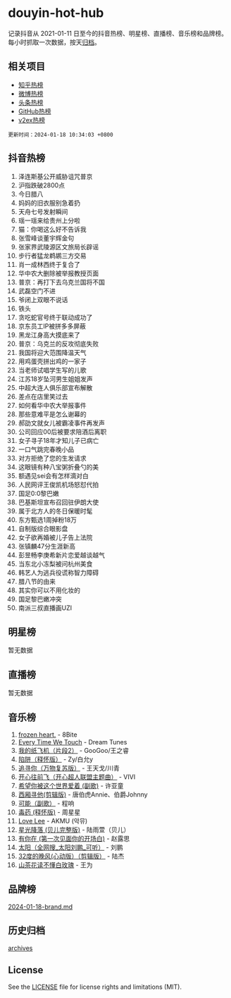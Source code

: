# douyin-hot-hub

记录抖音从 2021-01-11 日至今的抖音热榜、明星榜、直播榜、音乐榜和品牌榜。每小时抓取一次数据，按天[归档](archives)。

## 相关项目

- [知乎热榜](https://github.com/lonnyzhang423/zhihu-hot-hub)
- [微博热榜](https://github.com/lonnyzhang423/weibo-hot-hub)
- [头条热榜](https://github.com/lonnyzhang423/toutiao-hot-hub)
- [GitHub热榜](https://github.com/lonnyzhang423/github-hot-hub)
- [v2ex热榜](https://github.com/lonnyzhang423/v2ex-hot-hub)


`更新时间：2024-01-18 10:34:03 +0800`

## 抖音热榜

1. 泽连斯基公开威胁诅咒普京
1. 沪指跌破2800点
1. 今日腊八
1. 妈妈的旧衣服别急着扔
1. 天舟七号发射瞬间
1. 瑶一瑶来给贵州上分啦
1. 猫：你喝这么好不告诉我
1. 张雪峰谈董宇辉金句
1. 张家界武陵源区文旅局长辟谣
1. 步行者猛龙鹈鹕三方交易
1. 肖一成林西终于复合了
1. 华中农大删除被举报教授页面
1. 普京：再打下去乌克兰国将不国
1. 武磊空门不进
1. 爷闭上双眼不说话
1. 铁头
1. 贪吃蛇官号终于联动成功了
1. 京东员工IP被拼多多屏蔽
1. 黑龙江身高大摸底来了
1. 普京：乌克兰的反攻彻底失败
1. 我国将迎大范围降温天气
1. 用鸡蛋壳拼出鸡的一家子
1. 当老师试唱学生写的儿歌
1. 江苏18岁坠河男生姐姐发声
1. 中超大连人俱乐部宣布解散
1. 差点在店里笑过去
1. 如何看华中农大举报事件
1. 那些意难平是怎么谢幕的
1. 郝劭文就女儿被霸凌事件再发声
1. 公司回应00后被要求陪酒后离职
1. 女子寻子18年才知儿子已病亡
1. 一口气跳完春晚小品
1. 对方拒绝了您的生发请求
1. 这眼镜有种八宝粥折叠勺的美
1. 额遇见sei会有怎样滴对白
1. 人民网评王俊凯机场怒怼代拍
1. 国足0:0黎巴嫩
1. 巴基斯坦宣布召回驻伊朗大使
1. 属于北方人的冬日保暖时髦
1. 东方甄选1周掉粉18万
1. 自制版综合眼影盘
1. 女子欲再婚被儿子告上法院
1. 张镇麟47分生涯新高
1. 彭昱畅李庚希新片恋爱越谈越气
1. 当东北小冻梨被问杭州美食
1. 韩艺人为逃兵役谎称智力障碍
1. 腊八节的由来
1. 其实你可以不用化妆的
1. 国足黎巴嫩冲突
1. 南派三叔直播画UZI

## 明星榜

暂无数据

## 直播榜

暂无数据

## 音乐榜

1. [frozen heart.](https://sf3-cdn-tos.douyinstatic.com/obj/tos-cn-ve-2774/oIIWJfyjIACZA9zQMtnJ6hQQhFC4vhCupoRBsO) - 8Bite
1. [Every Time We Touch](https://sf3-cdn-tos.douyinstatic.com/obj/tos-cn-ve-2774/ogN6lUKQeBBfEVhIOMikG1CcJjugxk1tztZyhP) - Dream Tunes
1. [我的纸飞机（片段2）](https://sf86-cdn-tos.douyinstatic.com/obj/tos-cn-ve-2774/oM2ZrKcg2CD5AeRB2gkeXOFB1IxAGJdZPazYHf) - GooGoo/王之睿
1. [陷阱（释怀版）](https://sf86-cdn-tos.douyinstatic.com/obj/tos-cn-ve-2774/oE8C21LeZrzKLDFfQYgMzx4GAIHageG5IzayY7) - Zy/白允y
1. [追寻你（万物复苏版）](https://sf86-cdn-tos.douyinstatic.com/obj/tos-cn-ve-2774/oYeAZJsbjIDit9APmBg8u6uDUQnHmoCf3gbo74) - 王天戈/川青
1. [开心往前飞（开心超人联盟主题曲）](https://sf3-cdn-tos.douyinstatic.com/obj/tos-cn-ve-2774/9d8fb7c82cf1421fb93a9fe925275e0a) - VIVI
1. [希望你被这个世界爱着 (副歌)](https://sf86-cdn-tos.douyinstatic.com/obj/tos-cn-ve-2774/oUHCmWQfZlE3QQBKBeD8rCFLpJzPgCpImhsxMt) - 许亚童
1. [西厢寻他(剪辑版)](https://sf86-cdn-tos.douyinstatic.com/obj/tos-cn-ve-2774/oUsAVfAQKlRNxEv5qxvIB8o5qmIWUcXbzJKJhw) - 唐伯虎Annie、伯爵Johnny
1. [可能（副歌）](https://sf86-cdn-tos.douyinstatic.com/obj/tos-cn-ve-2774/cde1731888894259b333569393c2fb51) - 程响
1. [毒药 (释怀版)](https://sf86-cdn-tos.douyinstatic.com/obj/tos-cn-ve-2774/oYILMEAzspdZBIzy4frJNB8ZHPHWAhiwowd4Ad) - 周星星
1. [Love Lee](https://sf86-cdn-tos.douyinstatic.com/obj/tos-cn-ve-2774/o05GbkJGbCBTdDnMtB0fwOYgkeZp23vrWQDQBS) - AKMU (악뮤)
1. [星光降落 (贝儿完整版)](https://sf86-cdn-tos.douyinstatic.com/obj/tos-cn-ve-2774/okwB9hAwyAtsFFkFBzAX1hOOfQuIoMNs0W2Mwr) - 陆雨萱（贝儿）
1. [有你在 (第一次见面你的开场白)](https://sf3-cdn-tos.douyinstatic.com/obj/tos-cn-ve-2774/oAthrQ3ClJBfI57uBoFEgNDYtNCZ0TSYQQfxQ0) - 赵露思
1. [太阳（全网搜_太阳刘鹏_可听）](https://sf86-cdn-tos.douyinstatic.com/obj/tos-cn-ve-2774/ogWbyIQnlBFImVbeDocRdCIYtBHlbJXgfZMvgz) - 刘鹏
1. [32度的晚风(心动版）（剪辑版）](https://sf86-cdn-tos.douyinstatic.com/obj/tos-cn-ve-2774/owNyabsyWdzUulxhoJfK8IBXgp0UMQAHpvGh2B) - 陆杰
1. [山茶花读不懂白玫瑰](https://sf86-cdn-tos.douyinstatic.com/obj/tos-cn-ve-2774/osfn8B7DktrRHEPJgPCfDbw7QDQEkwC16BxZg9) - 王为

## 品牌榜

[2024-01-18-brand.md](archives/2024-01-18-brand.md)

## 历史归档

[archives](archives)

## License

See the [LICENSE](LICENSE) file for license rights and limitations (MIT).
